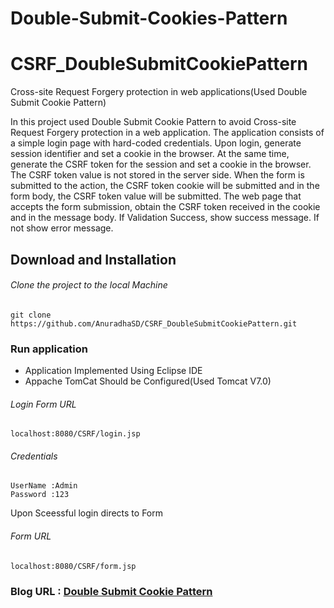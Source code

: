 # Double-Submit-Cookies-Pattern

# CSRF_DoubleSubmitCookiePattern
Cross-site Request Forgery protection in web applications(Used Double Submit Cookie Pattern)

In this project used Double Submit Cookie Pattern to avoid Cross-site Request Forgery protection in a web application.
The application consists of a simple login page with hard-coded credentials. 
Upon login, generate session identifier and set a cookie in the browser. At the same time,
generate the CSRF token for the session and set a cookie in the browser. 
The CSRF token value is not stored in the server side. When the form is submitted to the action, 
the CSRF token cookie will be submitted and in the form body, the CSRF token value will be submitted. 
The web page that accepts the form submission, obtain the CSRF token received in the cookie and in the message body. 
If Validation Success, show success message. If not show error message.

## Download and Installation

###### Clone the project to the local Machine

```
git clone https://github.com/AnuradhaSD/CSRF_DoubleSubmitCookiePattern.git

```
### Run application

- Application Implemented Using Eclipse IDE
- Appache TomCat Should be Configured(Used Tomcat V7.0)

###### Login Form URL

```
localhost:8080/CSRF/login.jsp

```
###### Credentials

```
UserName :Admin
Password :123
```
Upon Sceessful login directs to Form

###### Form URL
```
localhost:8080/CSRF/form.jsp
```
### Blog URL : [Double Submit Cookie Pattern](https://securesoftwaresyste.blogspot.com/2019/10/double-submit-cookies-pattern-what-is.html)
